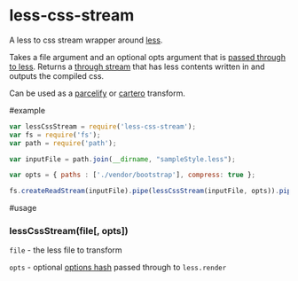 less-css-stream
===============

A less to css stream wrapper around [less](https://github.com/less/less.js).

Takes a file argument and an optional opts argument that is [passed through to less](http://lesscss.org/#using-less-configuration). Returns a [through stream](https://github.com/dominictarr/through) that has less contents written in and outputs the compiled css.

Can be used as a [parcelify](https://github.com/rotundasoftware/parcelify) or [cartero](https://github.com/rotundasoftware/cartero) transform.

#example
```javascript
var lessCssStream = require('less-css-stream');
var fs = require('fs');
var path = require('path');

var inputFile = path.join(__dirname, "sampleStyle.less");

var opts = { paths : ['./vendor/bootstrap'], compress: true };

fs.createReadStream(inputFile).pipe(lessCssStream(inputFile, opts)).pipe(process.stdout);
```

#usage

### lessCssStream(file[, opts])

`file` - the less file to transform

`opts` - optional [options hash](http://lesscss.org/#using-less-configuration) passed through to `less.render`
